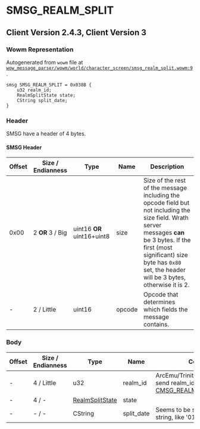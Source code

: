# SMSG_REALM_SPLIT

## Client Version 2.4.3, Client Version 3

### Wowm Representation

Autogenerated from `wowm` file at [`wow_message_parser/wowm/world/character_screen/smsg_realm_split.wowm:9`](https://github.com/gtker/wow_messages/tree/main/wow_message_parser/wowm/world/character_screen/smsg_realm_split.wowm#L9).
```rust,ignore
smsg SMSG_REALM_SPLIT = 0x038B {
    u32 realm_id;
    RealmSplitState state;
    CString split_date;
}
```
### Header

SMSG have a header of 4 bytes.

#### SMSG Header

| Offset | Size / Endianness | Type   | Name   | Description |
| ------ | ----------------- | ------ | ------ | ----------- |
| 0x00   | 2 **OR** 3 / Big           | uint16 **OR** uint16+uint8 | size | Size of the rest of the message including the opcode field but not including the size field. Wrath server messages **can** be 3 bytes. If the first (most significant) size byte has `0x80` set, the header will be 3 bytes, otherwise it is 2.|
| -      | 2 / Little| uint16 | opcode | Opcode that determines which fields the message contains. |

### Body

| Offset | Size / Endianness | Type | Name | Comment |
| ------ | ----------------- | ---- | ---- | ------- |
| - | 4 / Little | u32 | realm_id | ArcEmu/TrinityCore/mangosthree send realm_id from [CMSG_REALM_SPLIT](./cmsg_realm_split.md) back. |
| - | 4 / - | [RealmSplitState](realmsplitstate.md) | state |  |
| - | - / - | CString | split_date | Seems to be slash separated string, like '01/01/01'. |

